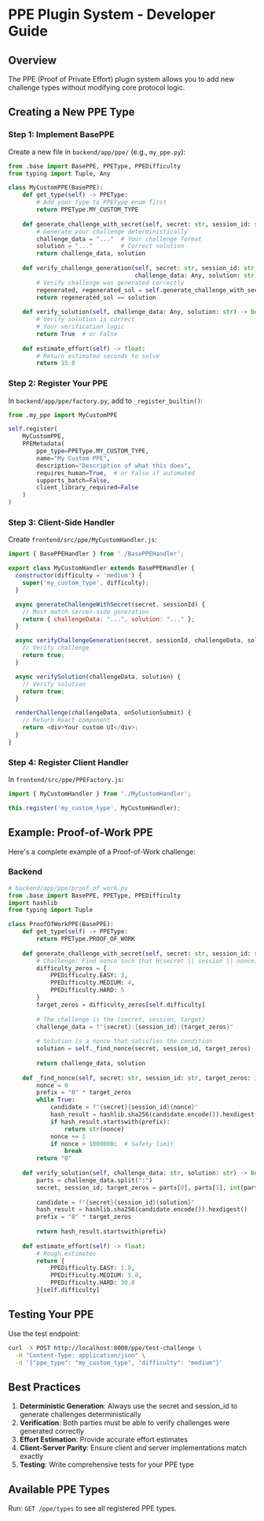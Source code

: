# PPE Plugin System - Developer Guide

## Overview

The PPE (Proof of Private Effort) plugin system allows you to add new challenge types without modifying core protocol logic.

## Creating a New PPE Type

### Step 1: Implement BasePPE

Create a new file in `backend/app/ppe/` (e.g., `my_ppe.py`):

```python
from .base import BasePPE, PPEType, PPEDifficulty
from typing import Tuple, Any

class MyCustomPPE(BasePPE):
    def get_type(self) -> PPEType:
        # Add your type to PPEType enum first
        return PPEType.MY_CUSTOM_TYPE
    
    def generate_challenge_with_secret(self, secret: str, session_id: str) -> Tuple[Any, str]:
        # Generate your challenge deterministically
        challenge_data = "..."  # Your challenge format
        solution = "..."        # Correct solution
        return challenge_data, solution
    
    def verify_challenge_generation(self, secret: str, session_id: str, 
                                    challenge_data: Any, solution: str) -> bool:
        # Verify challenge was generated correctly
        regenerated, regenerated_sol = self.generate_challenge_with_secret(secret, session_id)
        return regenerated_sol == solution
    
    def verify_solution(self, challenge_data: Any, solution: str) -> bool:
        # Verify solution is correct
        # Your verification logic
        return True  # or False
    
    def estimate_effort(self) -> float:
        # Return estimated seconds to solve
        return 15.0
```

### Step 2: Register Your PPE

In `backend/app/ppe/factory.py`, add to `_register_builtin()`:

```python
from .my_ppe import MyCustomPPE

self.register(
    MyCustomPPE,
    PPEMetadata(
        ppe_type=PPEType.MY_CUSTOM_TYPE,
        name="My Custom PPE",
        description="Description of what this does",
        requires_human=True,  # or False if automated
        supports_batch=False,
        client_library_required=False
    )
)
```

### Step 3: Client-Side Handler

Create `frontend/src/ppe/MyCustomHandler.js`:

```javascript
import { BasePPEHandler } from './BasePPEHandler';

export class MyCustomHandler extends BasePPEHandler {
  constructor(difficulty = 'medium') {
    super('my_custom_type', difficulty);
  }

  async generateChallengeWithSecret(secret, sessionId) {
    // Must match server-side generation
    return { challengeData: "...", solution: "..." };
  }

  async verifyChallengeGeneration(secret, sessionId, challengeData, solution) {
    // Verify challenge
    return true;
  }

  async verifySolution(challengeData, solution) {
    // Verify solution
    return true;
  }

  renderChallenge(challengeData, onSolutionSubmit) {
    // Return React component
    return <div>Your custom UI</div>;
  }
}
```

### Step 4: Register Client Handler

In `frontend/src/ppe/PPEFactory.js`:

```javascript
import { MyCustomHandler } from './MyCustomHandler';

this.register('my_custom_type', MyCustomHandler);
```

## Example: Proof-of-Work PPE

Here's a complete example of a Proof-of-Work challenge:

### Backend

```python
# backend/app/ppe/proof_of_work.py
from .base import BasePPE, PPEType, PPEDifficulty
import hashlib
from typing import Tuple

class ProofOfWorkPPE(BasePPE):
    def get_type(self) -> PPEType:
        return PPEType.PROOF_OF_WORK
    
    def generate_challenge_with_secret(self, secret: str, session_id: str) -> Tuple[str, str]:
        # Challenge: Find nonce such that H(secret || session || nonce) starts with N zeros
        difficulty_zeros = {
            PPEDifficulty.EASY: 3,
            PPEDifficulty.MEDIUM: 4,
            PPEDifficulty.HARD: 5
        }
        target_zeros = difficulty_zeros[self.difficulty]
        
        # The challenge is the (secret, session, target)
        challenge_data = f"{secret}:{session_id}:{target_zeros}"
        
        # Solution is a nonce that satisfies the condition
        solution = self._find_nonce(secret, session_id, target_zeros)
        
        return challenge_data, solution
    
    def _find_nonce(self, secret: str, session_id: str, target_zeros: int) -> str:
        nonce = 0
        prefix = "0" * target_zeros
        while True:
            candidate = f"{secret}{session_id}{nonce}"
            hash_result = hashlib.sha256(candidate.encode()).hexdigest()
            if hash_result.startswith(prefix):
                return str(nonce)
            nonce += 1
            if nonce > 1000000:  # Safety limit
                break
        return "0"
    
    def verify_solution(self, challenge_data: str, solution: str) -> bool:
        parts = challenge_data.split(":")
        secret, session_id, target_zeros = parts[0], parts[1], int(parts[2])
        
        candidate = f"{secret}{session_id}{solution}"
        hash_result = hashlib.sha256(candidate.encode()).hexdigest()
        prefix = "0" * target_zeros
        
        return hash_result.startswith(prefix)
    
    def estimate_effort(self) -> float:
        # Rough estimates
        return {
            PPEDifficulty.EASY: 1.0,
            PPEDifficulty.MEDIUM: 5.0,
            PPEDifficulty.HARD: 30.0
        }[self.difficulty]
```

## Testing Your PPE

Use the test endpoint:

```bash
curl -X POST http://localhost:8000/ppe/test-challenge \
  -H "Content-Type: application/json" \
  -d '{"ppe_type": "my_custom_type", "difficulty": "medium"}'
```

## Best Practices

1. **Deterministic Generation**: Always use the secret and session_id to generate challenges deterministically
2. **Verification**: Both parties must be able to verify challenges were generated correctly
3. **Effort Estimation**: Provide accurate effort estimates
4. **Client-Server Parity**: Ensure client and server implementations match exactly
5. **Testing**: Write comprehensive tests for your PPE type

## Available PPE Types

Run: `GET /ppe/types` to see all registered PPE types.